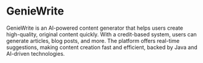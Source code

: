 # GenieWrite
GenieWrite is an AI-powered content generator that helps users create high-quality, original content quickly. With a credit-based system, users can generate articles, blog posts, and more. The platform offers real-time suggestions, making content creation fast and efficient, backed by Java and AI-driven technologies.
